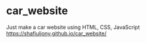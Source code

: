 # car_website
Just make a car website using HTML, CSS, JavaScript
 https://shafiuljony.github.io/car_website/
